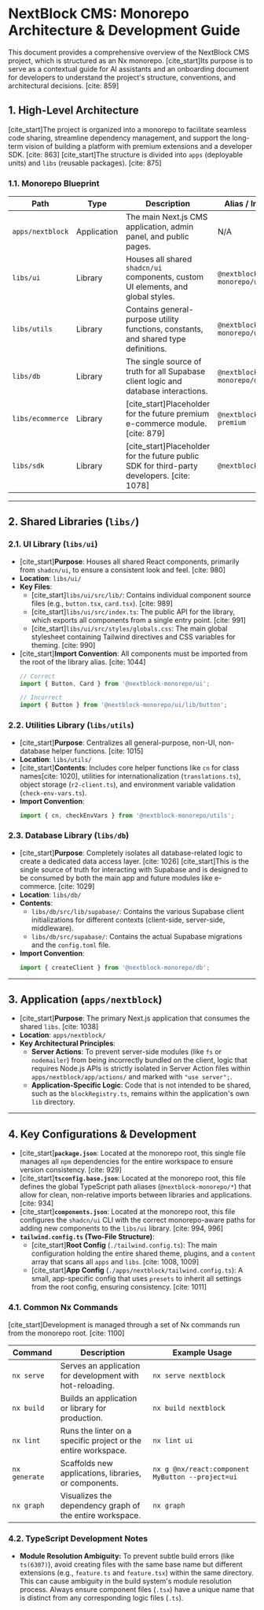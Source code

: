# NextBlock CMS: Monorepo Architecture & Development Guide

This document provides a comprehensive overview of the NextBlock CMS project, which is structured as an Nx monorepo. [cite_start]Its purpose is to serve as a contextual guide for AI assistants and an onboarding document for developers to understand the project's structure, conventions, and architectural decisions. [cite: 859]

## 1. High-Level Architecture

[cite_start]The project is organized into a monorepo to facilitate seamless code sharing, streamline dependency management, and support the long-term vision of building a platform with premium extensions and a developer SDK. [cite: 863] [cite_start]The structure is divided into `apps` (deployable units) and `libs` (reusable packages). [cite: 875]

### 1.1. Monorepo Blueprint

| Path             | Type        | Description                                                          | Alias / Import Path           |
| ---------------- | ----------- | -------------------------------------------------------------------- | ----------------------------- |
| `apps/nextblock`   | Application | The main Next.js CMS application, admin panel, and public pages.     | N/A                           |
| `libs/ui`          | Library     | Houses all shared `shadcn/ui` components, custom UI elements, and global styles. | `@nextblock-monorepo/ui`      |
| `libs/utils`       | Library     | Contains general-purpose utility functions, constants, and shared type definitions. | `@nextblock-monorepo/utils`   |
| `libs/db`          | Library     | The single source of truth for all Supabase client logic and database interactions. | `@nextblock-monorepo/db`      |
| `libs/ecommerce`   | Library     | [cite_start]Placeholder for the future premium e-commerce module. [cite: 879]         | `@nextblock/ecommerce-premium`|
| `libs/sdk`         | Library     | [cite_start]Placeholder for the future public SDK for third-party developers. [cite: 1078] | `@nextblock/sdk`              |

---
## 2. Shared Libraries (`libs/`)

### 2.1. UI Library (`libs/ui`)

* [cite_start]**Purpose**: Houses all shared React components, primarily from `shadcn/ui`, to ensure a consistent look and feel. [cite: 980]
* **Location**: `libs/ui/`
* **Key Files**:
    * [cite_start]`libs/ui/src/lib/`: Contains individual component source files (e.g., `button.tsx`, `card.tsx`). [cite: 989]
    * [cite_start]`libs/ui/src/index.ts`: The public API for the library, which exports all components from a single entry point. [cite: 991]
    * [cite_start]`libs/ui/src/styles/globals.css`: The main global stylesheet containing Tailwind directives and CSS variables for theming. [cite: 990]
* [cite_start]**Import Convention**: All components must be imported from the root of the library alias. [cite: 1044]
    ```typescript
    // Correct
    import { Button, Card } from '@nextblock-monorepo/ui';

    // Incorrect
    import { Button } from '@nextblock-monorepo/ui/lib/button';
    ```

### 2.2. Utilities Library (`libs/utils`)

* [cite_start]**Purpose**: Centralizes all general-purpose, non-UI, non-database helper functions. [cite: 1015]
* **Location**: `libs/utils/`
* [cite_start]**Contents**: Includes core helper functions like `cn` for class names[cite: 1020], utilities for internationalization (`translations.ts`), object storage (`r2-client.ts`), and environment variable validation (`check-env-vars.ts`).
* **Import Convention**:
    ```typescript
    import { cn, checkEnvVars } from '@nextblock-monorepo/utils';
    ```

### 2.3. Database Library (`libs/db`)

* [cite_start]**Purpose**: Completely isolates all database-related logic to create a dedicated data access layer. [cite: 1026] [cite_start]This is the single source of truth for interacting with Supabase and is designed to be consumed by both the main app and future modules like e-commerce. [cite: 1029]
* **Location**: `libs/db/`
* **Contents**:
    * `libs/db/src/lib/supabase/`: Contains the various Supabase client initializations for different contexts (client-side, server-side, middleware).
    * `libs/db/src/supabase/`: Contains the actual Supabase migrations and the `config.toml` file.
* **Import Convention**:
    ```typescript
    import { createClient } from '@nextblock-monorepo/db';
    ```

---
## 3. Application (`apps/nextblock`)

* [cite_start]**Purpose**: The primary Next.js application that consumes the shared `libs`. [cite: 1038]
* **Location**: `apps/nextblock/`
* **Key Architectural Principles**:
    * **Server Actions**: To prevent server-side modules (like `fs` or `nodemailer`) from being incorrectly bundled on the client, logic that requires Node.js APIs is strictly isolated in Server Action files within `apps/nextblock/app/actions/` and marked with `"use server";`.
    * **Application-Specific Logic**: Code that is not intended to be shared, such as the `blockRegistry.ts`, remains within the application's own `lib` directory.

---
## 4. Key Configurations & Development

* [cite_start]**`package.json`**: Located at the monorepo root, this single file manages all `npm` dependencies for the entire workspace to ensure version consistency. [cite: 929]
* [cite_start]**`tsconfig.base.json`**: Located at the monorepo root, this file defines the global TypeScript path aliases (`@nextblock-monorepo/*`) that allow for clean, non-relative imports between libraries and applications. [cite: 934]
* [cite_start]**`components.json`**: Located at the monorepo root, this file configures the `shadcn/ui` CLI with the correct monorepo-aware paths for adding new components to the `libs/ui` library. [cite: 994, 996]
* **`tailwind.config.ts` (Two-File Structure)**:
    * [cite_start]**Root Config** (`./tailwind.config.ts`): The main configuration holding the entire shared theme, plugins, and a `content` array that scans all `apps` and `libs`. [cite: 1008, 1009]
    * [cite_start]**App Config** (`./apps/nextblock/tailwind.config.ts`): A small, app-specific config that uses `presets` to inherit all settings from the root config, ensuring consistency. [cite: 1011]

### 4.1. Common Nx Commands

[cite_start]Development is managed through a set of Nx commands run from the monorepo root. [cite: 1100]

| Command      | Description                                              | Example Usage                                      |
| ------------ | -------------------------------------------------------- | -------------------------------------------------- |
| `nx serve`     | Serves an application for development with hot-reloading.  | `nx serve nextblock`                               |
| `nx build`     | Builds an application or library for production.         | `nx build nextblock`                               |
| `nx lint`      | Runs the linter on a specific project or the entire workspace. | `nx lint ui`                                       |
| `nx generate`  | Scaffolds new applications, libraries, or components.     | `nx g @nx/react:component MyButton --project=ui` |
| `nx graph`     | Visualizes the dependency graph of the entire workspace. | `nx graph`                                         |
### 4.2. TypeScript Development Notes

*   **Module Resolution Ambiguity:** To prevent subtle build errors (like `ts(6307)`), avoid creating files with the same base name but different extensions (e.g., `feature.ts` and `feature.tsx`) within the same directory. This can cause ambiguity in the build system's module resolution process. Always ensure component files (`.tsx`) have a unique name that is distinct from any corresponding logic files (`.ts`).
